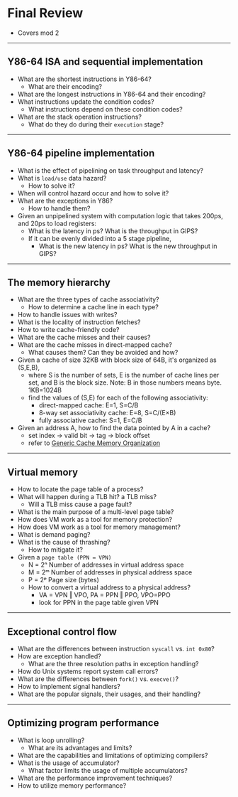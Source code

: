 # Final Review
- Covers mod 2

---

## Y86-64 ISA and sequential implementation

- What are the shortest instructions in Y86-64?
  - What are their encoding?
- What are the longest instructions in Y86-64 and their encoding?
- What instructions update the condition codes?
  - What instructions depend on these condition codes?
- What are the stack operation instructions?
  - What do they do during their `execution` stage?

---

## Y86-64 pipeline implementation

- What is the effect of pipelining on task throughput and latency?
- What is `load/use` data hazard?
  - How to solve it?
- When will control hazard occur and how to solve it?
- What are the exceptions in Y86?
  - How to handle them?
- Given an unpipelined system with computation logic that takes 200ps, and 20ps to load registers:
  - What is the latency in ps? What is the throughput in GIPS?
  - If it can be evenly divided into a 5 stage pipeline,
    - What is the new latency in ps? What is the new throughput in GIPS?

---

## The memory hierarchy

- What are the three types of cache associativity?
  - How to determine a cache line in each type?
- How to handle issues with writes?
- What is the locality of instruction fetches?
- How to write cache-friendly code?
- What are the cache misses and their causes?
- What are the cache misses in direct-mapped cache?
  - What causes them? Can they be avoided and how?
- Given a cache of size 32KB with block size of 64B, it's organized as (S,E,B), 
  - where S is the number of sets, E is the number of cache lines per set, and B is the block size. Note: B in those numbers means byte. 1KB=1024B
  - find the values of (S,E) for each of the following associativity:
    - direct-mapped cache: E=1, S=C/B
    - 8-way set associativity cache: E=8, S=C/(E×B)
    - fully associative cache: S=1, E=C/B
- Given an address A, how to find the data pointed by A in a cache?
  - set index → valid bit → tag → block offset
  - refer to [Generic Cache Memory Organization](https://github.com/ufidon/ca/blob/main/mod2/mh.md)

---

## Virtual memory

- How to locate the page table of a process?
- What will happen during a TLB hit? a TLB miss?
  - Will a TLB miss cause a page fault?
- What is the main purpose of a multi-level page table?
- How does VM work as a tool for memory protection?
- How does VM work as a tool for memory management?
- What is demand paging?
- What is the cause of thrashing?
  - How to mitigate it?
- Given a `page table (PPN ↔ VPN)`
  - N = 2ⁿ	Number of addresses in virtual address space
  - M = 2ᵐ	Number of addresses in physical address space
  - P = 2ᵖ	Page size (bytes)
  - How to convert a virtual address to a physical address?
    - VA = VPN ‖ VPO, PA = PPN ‖ PPO, VPO=PPO
    - look for PPN in the page table given VPN

---

## Exceptional control flow
- What are the differences between instruction `syscall` vs. `int 0x80`?
- How are exception handled?
  - What are the three resolution paths in exception handling?
- How do Unix systems report system call errors?
- What are the differences between `fork()` vs. `execve()`?
- How to implement signal handlers?
- What are the popular signals, their usages, and their handling?

---

## Optimizing program performance

- What is loop unrolling?
  - What are its advantages and limits?
- What are the capabilities and limitations of optimizing compilers?
- What is the usage of accumulator?
  - What factor limits the usage of multiple accumulators?
- What are the performance improvement techniques?
- How to utilize memory performance?